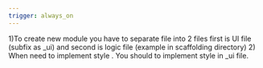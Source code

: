 ```yaml
---
trigger: always_on
---
```


1)To create new module you have to separate file into 2 files  first is UI file (subfix as _ui) and second is logic file (example in scaffolding directory)
2) When need to implement style . You should to implement style in _ui file.